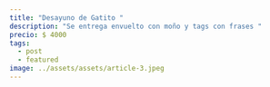 ```yaml
---
title: "Desayuno de Gatito "
description: "Se entrega envuelto con moño y tags con frases "
precio: $ 4000
tags:
  - post
  - featured
image: ../assets/assets/article-3.jpeg
---
```

